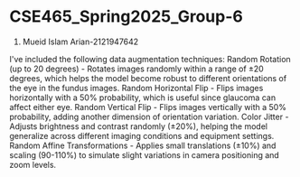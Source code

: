 # CSE465_Spring2025_Group-6

1. Mueid Islam Arian-2121947642

I've included the following data augmentation techniques:
Random Rotation (up to 20 degrees) - Rotates images randomly within a range of ±20 degrees, which helps the model become robust to different orientations of the eye in the fundus images.
Random Horizontal Flip - Flips images horizontally with a 50% probability, which is useful since glaucoma can affect either eye.
Random Vertical Flip - Flips images vertically with a 50% probability, adding another dimension of orientation variation.
Color Jitter - Adjusts brightness and contrast randomly (±20%), helping the model generalize across different imaging conditions and equipment settings.
Random Affine Transformations - Applies small translations (±10%) and scaling (90-110%) to simulate slight variations in camera positioning and zoom levels.


